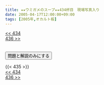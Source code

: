 ```yaml
---
title: ★★ウミガメのスープ★★434杯目　現場写真入り
date: 2005-04-17T12:00:00+09:00
tags: [2005年,オカルト板]
---
```

<div class="th_left"><a href="../434"><< 434</a></div>
<div class="th_right"><a href="../436">436 >></a></div>
<br><br>
<script src="../../js/cupsoup.js"></script>
<form>
<input type="button" value="問題と解説のみにする" onClick="toggleCupsoup()">
</form>
{{< 435 >}}
<div class="th_left"><a href="../434"><< 434</a></div>
<div class="th_right"><a href="../436">436 >></a></div>